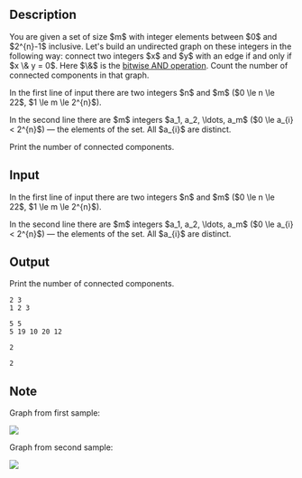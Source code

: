 ## Description

<div><p>You are given a set of size $m$ with integer elements between $0$ and $2^{n}-1$ inclusive. Let's build an undirected graph on these integers in the following way: connect two integers $x$ and $y$ with an edge if and only if $x \&amp; y = 0$. Here $\&amp;$ is the <a href="https://en.wikipedia.org/wiki/Bitwise_operation#AND">bitwise AND operation</a>. Count the number of connected components in that graph.</p></div><div class="input-specification"><p>In the first line of input there are two integers $n$ and $m$ ($0 \le n \le 22$, $1 \le m \le 2^{n}$).</p><p>In the second line there are $m$ integers $a_1, a_2, \ldots, a_m$ ($0 \le a_{i} &lt; 2^{n}$)&nbsp;— the elements of the set. All $a_{i}$ are distinct.</p></div><div class="output-specification"><p>Print the number of connected components.</p></div>

## Input

<p>In the first line of input there are two integers $n$ and $m$ ($0 \le n \le 22$, $1 \le m \le 2^{n}$).</p><p>In the second line there are $m$ integers $a_1, a_2, \ldots, a_m$ ($0 \le a_{i} &lt; 2^{n}$)&nbsp;— the elements of the set. All $a_{i}$ are distinct.</p>

## Output

<p>Print the number of connected components.</p>





```input1
2 3
1 2 3

```




```input2
5 5
5 19 10 20 12

```




```output1
2

```




```output2
2

```



## Note

<p>Graph from first sample:</p><p><img class="tex-graphics" src="file://71JuOzpy.png" style="max-width: 100.0%;max-height: 100.0%;"></p><p>Graph from second sample:</p><p><img class="tex-graphics" src="file://ZpNggQ0u.png" style="max-width: 100.0%;max-height: 100.0%;"></p>
